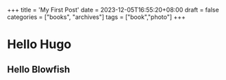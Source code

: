 +++
title = 'My First Post'
date = 2023-12-05T16:55:20+08:00
draft = false
categories = ["books", "archives"]
tags = ["book","photo"]
+++

# Hello Hugo

## Hello Blowfish